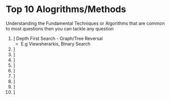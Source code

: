 # Top 10 Alogrithms/Methods
Understanding the Fundamental Techniques or Algorithms that are common
to most questions then you can tackle any question

 1. ] Depth First Search - Graph/Tree Reversal
     - E.g Viewsherarkis, Binary Search
 2. ] 
 3. ]
 4. ] 
 5. ]
 6. ]
 7. ]
 8. ]
 9. ]
10. ] 
